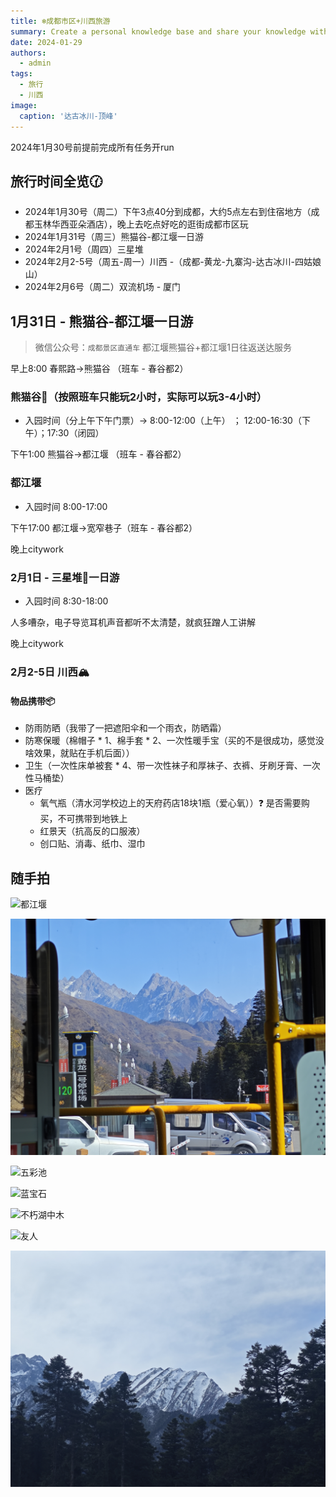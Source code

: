 ```yaml
---
title: ❄️成都市区+川西旅游
summary: Create a personal knowledge base and share your knowledge with your peers.
date: 2024-01-29
authors:
  - admin
tags:
  - 旅行
  - 川西
image:
  caption: '达古冰川-顶峰'
---
```


2024年1月30号前提前完成所有任务开run

## 旅行时间全览🕜

- 2024年1月30号（周二）下午3点40分到成都，大约5点左右到住宿地方（成都玉林华西亚朵酒店），晚上去吃点好吃的逛街成都市区玩
- 2024年1月31号（周三）熊猫谷-都江堰一日游
- 2024年2月1号（周四）三星堆
- 2024年2月2-5号（周五-周一）川西 -（成都-黄龙-九寨沟-达古冰川-四姑娘山）
- 2024年2月6号（周二）双流机场 - 厦门



## 1月31日 - 熊猫谷-都江堰一日游


> 微信公众号：`成都景区直通车` 
> 都江堰熊猫谷+都江堰1日往返送达服务


早上8:00 春熙路->熊猫谷 （班车 - 春谷都2）

 
### 熊猫谷🦝（按照班车只能玩2小时，实际可以玩3-4小时）

- 入园时间（分上午下午门票）-> 8:00-12:00（上午） ； 12:00-16:30（下午）；17:30（闭园）

下午1:00 熊猫谷->都江堰 （班车 - 春谷都2）

### 都江堰

- 入园时间 8:00-17:00

下午17:00 都江堰->宽窄巷子（班车 - 春谷都2）

晚上citywork

### 2月1日 - 三星堆🔔一日游

- 入园时间 8:30-18:00

人多嘈杂，电子导览耳机声音都听不太清楚，就疯狂蹭人工讲解

晚上citywork

### 2月2-5日 川西🏔️

#### 物品携带📦

- 防雨防晒（我带了一把遮阳伞和一个雨衣，防晒霜）
- 防寒保暖（棉帽子 * 1、棉手套 * 2、一次性暖手宝（买的不是很成功，感觉没啥效果，就贴在手机后面））
- 卫生（一次性床单被套 * 4、带一次性袜子和厚袜子、衣裤、牙刷牙膏、一次性马桶垫）
- 医疗
  - 氧气瓶（清水河学校边上的天府药店18块1瓶（爱心氧））❓ 是否需要购买，不可携带到地铁上
  - 红景天（抗高反的口服液）
  - 创口贴、消毒、纸巾、湿巾

## 随手拍

![都江堰](dujiangyan.jpg)

![公交](bus.jpg)

![五彩池](huanglong.jpg)

![蓝宝石](lake2.jpg)

![不朽湖中木](lake.jpg)

![友人](friend.jpg)

![山林](mountain.jpg)



 